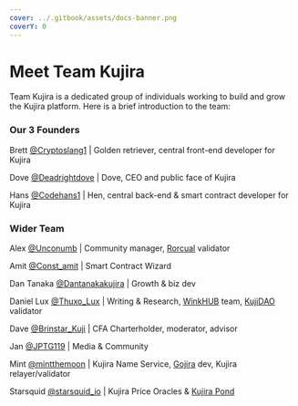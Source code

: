 ```yaml
---
cover: ../.gitbook/assets/docs-banner.png
coverY: 0
---
```


# Meet Team Kujira

Team Kujira is a dedicated group of individuals working to build and grow the Kujira platform. Here is a brief introduction to the team:

### Our 3 Founders

Brett [@Cryptoslang1](https://twitter.com/cryptoslang1) | Golden retriever, central front-end developer for Kujira

Dove [@Deadrightdove](https://twitter.com/deadrightdove) | Dove, CEO and public face of Kujira

Hans [@Codehans1](https://twitter.com/codehans1) | Hen, central back-end & smart contract developer for Kujira                                                                                                                          &#x20;

### Wider Team

Alex [@Unconumb](https://twitter.com/Unconumb) | Community manager, [Rorcual](https://twitter.com/Rorcual\_nodes) validator

Amit [@Const\_amit](https://twitter.com/const\_amit) | Smart Contract Wizard&#x20;

Dan Tanaka [@Dantanakakujira](https://twitter.com/dantanakakujira) | Growth & biz dev

Daniel Lux [@Thuxo\_Lux](https://twitter.com/Thuxo\_Lux) | Writing & Research, [WinkHUB](../community/kujira-socials/winkhub.md) team, [KujiDAO](https://twitter.com/kuji\_DAO) validator

Dave [@Brinstar\_Kuji](https://twitter.com/Brinstar\_Kuji) | CFA Charterholder, moderator, advisor

Jan [@JPTG119](https://twitter.com/JPTG119) | Media & Community&#x20;

Mint [@mintthemoon](https://twitter.com/mintthemoon) | Kujira Name Service, [Gojira](https://winkhub.app/posts/kujira-name-system-is-launching-on-the-gojira-nft-marketplace) dev, Kujira relayer/validator

Starsquid [@starsquid\_io](https://twitter.com/starsquid\_io) | Kujira Price Oracles & [Kujira Pond](../dapps-and-infrastructure/pond.md)                                    &#x20;
